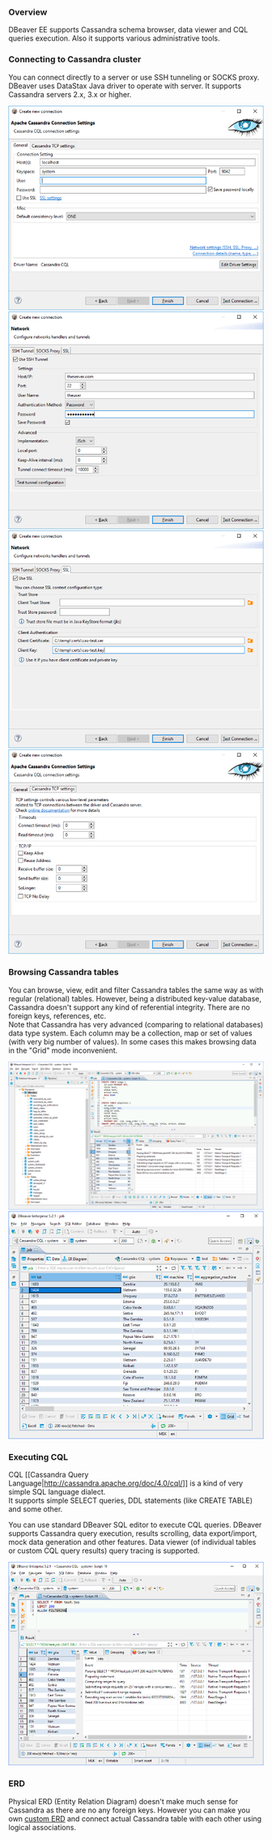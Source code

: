 ### Overview 

DBeaver EE supports Cassandra schema browser, data viewer and CQL queries execution.
Also it supports various administrative tools.

### Connecting to Cassandra cluster

You can connect directly to a server or use SSH tunneling or SOCKS proxy.
DBeaver uses DataStax Java driver to operate with server. It supports Cassandra servers 2.x, 3.x or higher.  

![](images/database/cassandra/cassandra-connection-init.png)
![](images/database/cassandra/cassandra-connection-ssh.png)
![](images/database/cassandra/cassandra-connection-ssl.png)
![](images/database/cassandra/cassandra-connection-tcp.png)

### Browsing Cassandra tables

You can browse, view, edit and filter Cassandra tables the same way as with regular (relational) tables.
However, being a distributed key-value database, Cassandra doesn't support any kind of referential integrity. There are no foreign keys, references, etc.  
Note that Cassandra has very advanced (comparing to relational databases) data type system. Each column may be a collection, map or set of values (with very big number of values). In some cases this makes browsing data in the "Grid" mode inconvenient.

![](images/database/cassandra/cassandra-schema.png)
![](images/database/cassandra/cassandra-data-grid.png)

### Executing CQL

CQL [[Cassandra Query Language|http://cassandra.apache.org/doc/4.0/cql/]] is a kind of very simple SQL language dialect.  
It supports simple SELECT queries, DDL statements (like CREATE TABLE) and some other.

You can use standard DBeaver SQL editor to execute CQL queries.
DBeaver supports Cassandra query execution, results scrolling, data export/import, mock data generation and other features.
Data viewer (of individual tables or custom CQL query results) query tracing is supported.  

![](images/database/cassandra/cassandra-cql-trace.png)

### ERD

Physical ERD (Entity Relation Diagram) doesn't make much sense for Cassandra as there are no any foreign keys.
However you can make you own [custom ERD](Custom-Diagrams) and connect actual Cassandra table with each other using logical associations.
